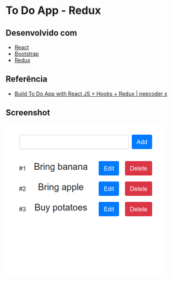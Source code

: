 # To Do App - Redux

## Desenvolvido com

- [React][react]
- [Bootstrap][bootstrap]
- [Redux][redux]

## Referência

- [Build To Do App with React JS + Hooks + Redux |  neecoder x][reference]

## Screenshot

![screenshot](.github/screenshot.png)

[react]: https://reactjs.org/
[bootstrap]: https://getbootstrap.com/
[redux]: https://redux.js.org/
[reference]: https://www.youtube.com/watch?v=xwkbWUOGfws
